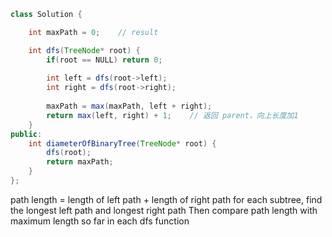 ```java
class Solution {

    int maxPath = 0;    // result

    int dfs(TreeNode* root) {
        if(root == NULL) return 0;
        
        int left = dfs(root->left);
        int right = dfs(root->right);
        
        maxPath = max(maxPath, left + right);
        return max(left, right) + 1;    // 返回 parent，向上长度加1
    }
public:
    int diameterOfBinaryTree(TreeNode* root) {
        dfs(root);
        return maxPath;
    }
};
```

path length = length of left path + length of right path
for each subtree, find the longest left path and longest right path
Then compare path length with maximum length so far in each dfs function